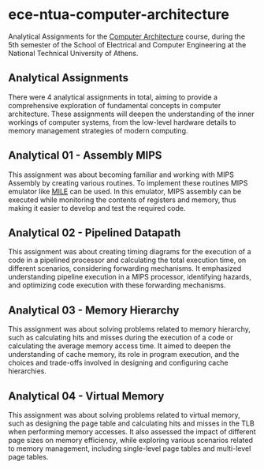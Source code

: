 # ece-ntua-computer-architecture

Analytical Assignments for the [Computer Architecture](https://www.ece.ntua.gr/en/undergraduate/courses/3357) course, during the 5th semester of the School of Electrical and Computer Engineering at the National Technical University of Athens.

## Analytical Assignments

There were 4 analytical assignments in total, aiming to provide a comprehensive exploration of fundamental concepts in computer architecture. These assignments will deepen the understanding of the inner workings of computer systems, from the low-level hardware details to memory management strategies of modern computing.

## Analytical 01 - Assembly MIPS

This assignment was about becoming familiar and working with MIPS Assembly by creating various routines. To implement these routines MIPS emulator like [MILE](http://www.cslab.ece.ntua.gr/courses/comparch/assign.go) can be used. In this emulator, MIPS assembly can be executed while monitoring the contents of registers and memory, thus making it easier to develop and test the required code.

## Analytical 02 - Pipelined Datapath

This assignment was about creating timing diagrams for the execution of a code in a pipelined processor and calculating the total execution time, on different scenarios, considering forwarding mechanisms. It emphasized understanding pipeline execution in a MIPS processor, identifying hazards, and optimizing code execution with these forwarding mechanisms.

## Analytical 03 - Memory Hierarchy

This assignment was about solving problems related to memory hierarchy, such as calculating hits and misses during the execution of a code or calculating the average memory access time. It aimed to deepen the understanding of cache memory, its role in program execution, and the choices and trade-offs involved in designing and configuring cache hierarchies.

## Analytical 04 - Virtual Memory

This assignment was about solving problems related to virtual memory, such as designing the page table and calculating hits and misses in the TLB when performing memory accesses. It also assessed the impact of different page sizes on memory efficiency, while exploring various scenarios related to memory management, including single-level page tables and multi-level page tables.
